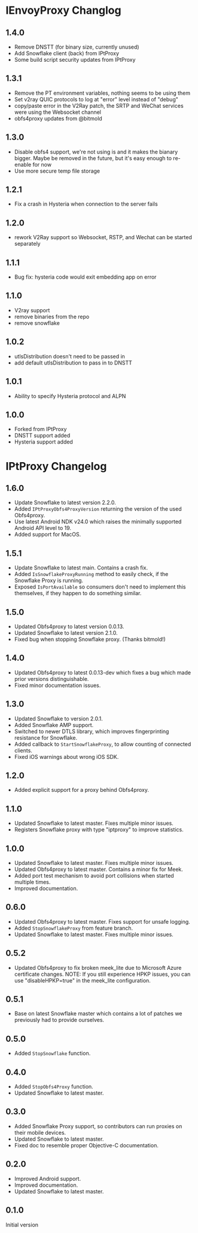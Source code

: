 # IEnvoyProxy Changlog

## 1.4.0
 - Remove DNSTT (for binary size, currently unused)
 - Add Snowflake client (back) from IPtProxy
 - Some build script security updates from IPtProxy

## 1.3.1
 - Remove the PT environment variables, nothing seems to be using them
 - Set v2ray QUIC protocols to log at "error" level instead of "debug"
 - copy/paste error in the V2Ray patch, the SRTP and WeChat services were using the Websocket channel
 - obfs4proxy updates from @bitmold

## 1.3.0
 - Disable obfs4 support, we're not using is and it makes the bianary bigger. Maybe be removed in the future, but it's easy enough to re-enable for now
 - Use more secure temp file storage

## 1.2.1
 - Fix a crash in Hysteria when connection to the server fails


## 1.2.0
 - rework V2Ray support so Websocket, RSTP, and Wechat can be started separately

## 1.1.1
 - Bug fix: hysteria code would exit embedding app on error

## 1.1.0
 - V2ray support
 - remove binaries from the repo
 - remove snowflake

## 1.0.2
 - utlsDistribution doesn't need to be passed in
 - add default utlsDistribution to pass in to DNSTT

## 1.0.1
 - Ability to specify Hysteria protocol and ALPN

## 1.0.0
 - Forked from IPtProxy
 - DNSTT support added
 - Hysteria support added

# IPtProxy Changelog

## 1.6.0
- Update Snowflake to latest version 2.2.0.
- Added `IPtProxyObfs4ProxyVersion` returning the version of the used Obfs4proxy.
- Use latest Android NDK v24.0 which raises the minimally supported Android API level to 19.
- Added support for MacOS.

## 1.5.1
- Update Snowflake to latest main. Contains a crash fix.
- Added `IsSnowflakeProxyRunning` method to easily check,
  if the Snowflake Proxy is running.
- Exposed `IsPortAvailable` so consumers don't need to 
  implement this themselves, if they happen to do something similar.

## 1.5.0
- Updated Obfs4proxy to latest version 0.0.13.
- Updated Snowflake to latest version 2.1.0.
- Fixed bug when stopping Snowflake proxy. (Thanks bitmold!)

## 1.4.0
- Updated Obfs4proxy to latest 0.0.13-dev which fixes a bug which made prior 
  versions distinguishable.
- Fixed minor documentation issues.

## 1.3.0
- Updated Snowflake to version 2.0.1.
- Added Snowflake AMP support.
- Switched to newer DTLS library, which improves fingerprinting resistance for Snowflake.
- Added callback to `StartSnowflakeProxy`, to allow counting of connected clients.
- Fixed iOS warnings about wrong iOS SDK.

## 1.2.0
- Added explicit support for a proxy behind Obfs4proxy.

## 1.1.0
- Updated Snowflake to latest master. Fixes multiple minor issues.
- Registers Snowflake proxy with type "iptproxy" to improve statistics.

## 1.0.0
- Updated Snowflake to latest master. Fixes multiple minor issues.
- Updated Obfs4proxy to latest master. Contains a minor fix for Meek.
- Added port test mechanism to avoid port collisions when started multiple times.
- Improved documentation.

## 0.6.0
- Updated Obfs4proxy to latest master. Fixes support for unsafe logging.
- Added `StopSnowflakeProxy` from feature branch.
- Updated Snowflake to latest master. Fixes multiple minor issues.

## 0.5.2
- Updated Obfs4proxy to fix broken meek_lite due to Microsoft Azure certificate
  changes. NOTE: If you still experience HPKP issues, you can use 
  "disableHPKP=true" in the meek_lite configuration.

## 0.5.1

- Base on latest Snowflake master which contains a lot of patches we previously
  had to provide ourselves.

## 0.5.0

- Added `StopSnowflake` function.

## 0.4.0

- Added `StopObfs4Proxy` function.
- Updated Snowflake to latest master.

## 0.3.0

- Added Snowflake Proxy support, so contributors can run proxies on their 
  mobile devices.
- Updated Snowflake to latest master.
- Fixed doc to resemble proper Objective-C documentation.

## 0.2.0

- Improved Android support.
- Improved documentation.
- Updated Snowflake to latest master.

## 0.1.0

Initial version
